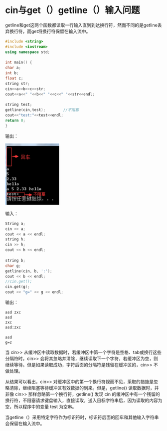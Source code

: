 

# cin与get（）getline（）输入问题



getline和get这两个函数都读取一行输入直到到达换行符，然而不同的是getline丢弃换行符，而get将换行符保留在输入流中。

```c++
#include <string> 
#include <iostream>
using namespace std;
 
int main() {
char a;
int b;
float c;
string str;
cin>>a>>b>>c>>str;
cout<<a<<" "<<b<<" "<<c<<" "<<str<<endl;
 
string test;
getline(cin,test);        //不阻塞
cout<<"test:"<<test<<endl;
return 0;
}

```

输出：

![这里写图片描述](media/1dc08fc545592a16bdd4e69456f7603f.png)



输入：

```c++
String a;
cin >> a;
cout << a << endl;
string h;
cin >> h;
cout << h << endl;
 
string b;
char g;
getline(cin, b, ':');
cout << b << endl;
//cin.get();
cin.get(g);
cout << "g=" << g << endl;

```

输出：

```
asd zxc
asd
zxc
asd:zxc
 
asd
g=z
```

当 cin\>\> 从缓冲区中读取数据时，若缓冲区中第一个字符是空格、tab或换行这些分隔符时，cin\>\> 会将其忽略并清除，继续读取下一个字符，若缓冲区为空，则继续等待。但是如果读取成功，字符后面的分隔符是残留在缓冲区的，cin\>\> 不做处理。

从结果可以看出，cin\>\> 对缓冲区中的第一个换行符视而不见，采取的措施是忽略清除，继续阻塞等待缓冲区有效数据的到来。但是，getline() 读取数据时，并非像 cin\>\> 那样忽略第一个换行符，getline() 发现 cin 的缓冲区中有一个残留的换行符，不阻塞请求键盘输入，直接读取，送入目标字符串后，因为读取的内容为空，所以程序中的变量 test 为空串。

当getline（）采用特定字符作为标识符时，标识符后面的回车和其他输入字符串会保留在输入流中。


